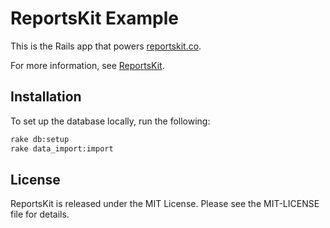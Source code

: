 ReportsKit Example
==================

This is the Rails app that powers [reportskit.co](https://www.reportskit.co).

For more information, see [ReportsKit](https://github.com/tombenner/reports_kit).

Installation
------------

To set up the database locally, run the following:

```bash
rake db:setup
rake data_import:import
```

License
-------

ReportsKit is released under the MIT License. Please see the MIT-LICENSE file for details.
